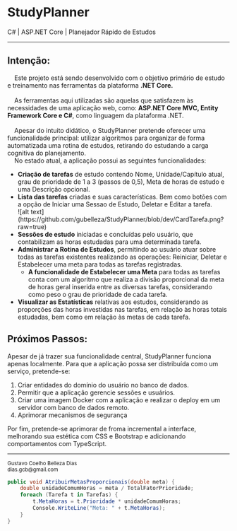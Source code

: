 <h1>StudyPlanner</h1> 
C# | ASP.NET Core | Planejador Rápido de Estudos
<hr>
<h2>Intenção:</h2>
<span>
&nbsp; &nbsp; Este projeto está sendo desenvolvido com o objetivo primário de estudo
e treinamento nas ferramentas da plataforma <strong>.NET Core.</strong>
<br/><br/>
&nbsp; &nbsp; As ferramentas aqui utilizadas são aquelas que satisfazem às necessidades
de uma aplicação web, como: <strong>ASP.NET Core MVC, Entity Framework Core e C#</strong>,
como linguagem da plataforma .NET. 
<br/><br/>
&nbsp; &nbsp; Apesar do intuito didático, o StudyPlanner pretende oferecer uma funcionalidade
principal: utilizar algoritmos para organizar de forma automatizada uma rotina 
de estudos, retirando do estudando a carga cognitiva do planejamento.<br/>
</span>
&nbsp; &nbsp; No estado atual, a aplicação possui as seguintes funcionalidades:
<ul>
    <li>
    <strong>Criação de tarefas</strong> de estudo contendo Nome, Unidade/Capítulo atual, grau de prioridade de
    1 a 3 (passos de 0,5), Meta de horas de estudo e uma Descrição opcional.
    </li>
    <li>
    <strong>Lista das tarefas</strong> criadas e suas características. Bem como botões
    com a opção de Iniciar uma Sessao de Estudo, Deletar e Editar a tarefa.<br/>
    ![alt text](https://github.com/gubelleza/StudyPlanner/blob/dev/CardTarefa.png?raw=true)
    </li>
    <li>
    <strong>Sessões de estudo</strong> iniciadas e concluídas pelo usuário, que contabilizam
    as horas estudadas para uma determinada tarefa.
    </li>
    <li>
    <strong>Administrar a Rotina de Estudos</strong>, permitindo ao usuário atuar sobre 
    todas as tarefas existentes realizando as operações: Reiniciar, Deletar e Estabelecer
    uma meta para todas as tarefas registradas.
        <ul>
        <li>
            <strong>A funcionalidade de Estabelecer uma Meta</strong> para todas as tarefas conta com um
            algoritmo que realiza a divisão proporcional da meta de horas geral inserida
            entre as diversas tarefas, considerando como peso o grau de prioridade de 
            cada tarefa.           
       </li>
        </ul>   
    </li>
    <li>
        <strong>Visualizar as Estatísticas</strong> relativas aos estudos, considerando as
        proporções das horas investidas nas tarefas, em relação às horas totais estudadas,
        bem como em relação às metas de cada tarefa.
    </li>
</ul>
<h2>Próximos Passos:</h2>
<span>
    Apesar de já trazer sua funcionalidade central, StudyPlanner funciona apenas localmente.
    Para que a aplicação possa ser distribuída como um serviço, pretende-se: 
</span>
<ol>
    <li>Criar entidades do domínio do usuário no banco de dados.</li>
    <li>Permitir que a aplicação gerencie sessões e usuários.</li>
    <li>
    Criar uma imagem Docker com a aplicação e realizar o deploy em um servidor com
    banco de dados remoto.
    </li>
    <li>Aprimorar mecanismos de segurança</li>
</ol>
<span>
    Por fim, pretende-se aprimorar de froma incremental a interface, melhorando sua
    estética com CSS e Bootstrap e adicionando comportamentos com TypeScript.
</span>
<br>
<hr>
<footer>
<small>
Gustavo Coelho Belleza Dias<br>
dias.gcb@gmail.com
</small>
</footer>

```C#
public void AtribuirMetasProporcionais(double meta) {
    double unidadeComumHoras = meta / TotalFatorPrioridade;            
    foreach (Tarefa t in Tarefas) {
        t.MetaHoras = t.Prioridade * unidadeComumHoras;
        Console.WriteLine("Meta: " + t.MetaHoras);
    }
}     
``` 
